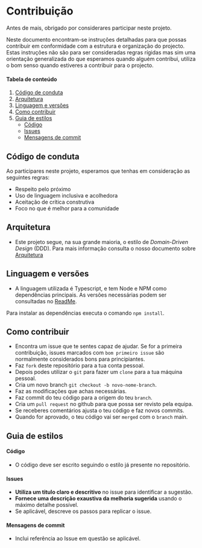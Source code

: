 # Contribuição

Antes de mais, obrigado por considerares participar neste projeto.

Neste documento encontram-se instruções detalhadas para que possas contribuir em conformidade com a estrutura e organização do projecto. Estas instruções não são para ser consideradas regras rígidas mas sim uma orientação generalizada do que esperamos quando alguém contribui, utiliza o bom senso quando estiveres a contribuir para o projecto.

#### Tabela de conteúdo

1. [Código de conduta](#código-de-conduta)
2. [Arquitetura](#arquitetura)
3. [Linguagem e versões](#linguagem-e-versões)
4. [Como contribuir](#como-contribuir)
5. [Guia de estilos](#guia-de-estilos)
   - [Código](#código)
   - [Issues](#issues)
   - [Mensagens de commit](#mensagens-de-commit)

## Código de conduta

Ao participares neste projeto, esperamos que tenhas em consideração as seguintes regras:

- Respeito pelo próximo
- Uso de linguagem inclusiva e acolhedora
- Aceitação de crítica construtiva
- Foco no que é melhor para a comunidade

## Arquitetura

- Este projeto segue, na sua grande maioria, o estilo de _Domain-Driven Design_ (DDD). Para mais informação consulta o nosso documento sobre [Arquitetura](ARCHITECTURE)

## Linguagem e versões

- A linguagem utilizada é Typescript, e tem Node e NPM como dependências principais. As versões necessárias podem ser consultadas no [ReadMe](README).

Para instalar as dependências executa o comando `npm install`.

## Como contribuir

- Encontra um issue que te sentes capaz de ajudar. Se for a primeira contribuição, issues marcados com `bom primeiro issue` são normalmente considerados bons para principiantes.
- Faz `fork` deste repositório para a tua conta pessoal.
- Depois podes utilizar o `git` para fazer um `clone` para a tua máquina pessoal.
- Cria um novo branch `git checkout -b novo-nome-branch`.
- Faz as modificações que achas necessárias.
- Faz commit do teu código para a origem do teu `branch`.
- Cria um `pull request` no github para que possa ser revisto pela equipa.
- Se receberes comentários ajusta o teu código e faz novos commits.
- Quando for aprovado, o teu código vai ser `merged` com o `branch` main.

## Guia de estilos

#### Código

- O código deve ser escrito seguindo o estilo já presente no repositório.

#### Issues

- **Utiliza um titulo claro e descritivo** no issue para identificar a sugestão.
- **Fornece uma descrição exaustiva da melhoria sugerida** usando o máximo detalhe possível.
- Se aplicável, descreve os passos para replicar o issue.

#### Mensagens de commit

- Inclui referência ao Issue em questão se aplicável.

